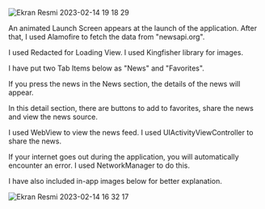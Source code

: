 ![Ekran Resmi 2023-02-14 19 18 29](https://user-images.githubusercontent.com/64158570/218795628-4e23c346-bdd7-4690-9c85-b53eb99fbbd8.png)

An animated Launch Screen appears at the launch of the application. After that, I used Alamofire to fetch the data from "newsapi.org".

I used Redacted for Loading View. I used Kingfisher library for images.

I have put two Tab Items below as "News" and "Favorites".

If you press the news in the News section, the details of the news will appear.

In this detail section, there are buttons to add to favorites, share the news and view the news source.

I used WebView to view the news feed. I used UIActivityViewController to share the news.

If your internet goes out during the application, you will automatically encounter an error. I used NetworkManager to do this.

I have also included in-app images below for better explanation.

![Ekran Resmi 2023-02-14 16 32 17](https://user-images.githubusercontent.com/64158570/218763707-677f7d6f-1626-43bd-915b-46932dea47dc.png)
